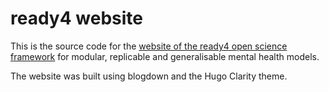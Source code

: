 # ready4 website

This is the source code for the [website of the ready4 open science framework](https://www.ready4-dev.com/) for modular, replicable and generalisable mental health models. 

The website was built using blogdown and the Hugo Clarity theme.

